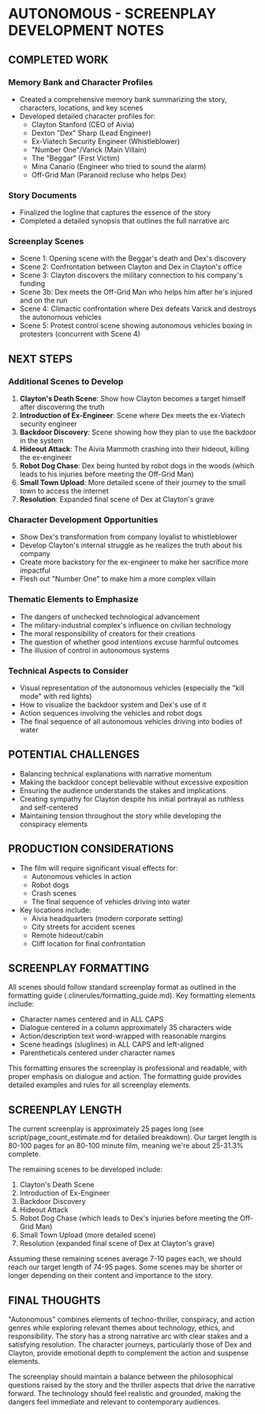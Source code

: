 # AUTONOMOUS - SCREENPLAY DEVELOPMENT NOTES

## COMPLETED WORK

### Memory Bank and Character Profiles
- Created a comprehensive memory bank summarizing the story, characters, locations, and key scenes
- Developed detailed character profiles for:
  - Clayton Stanford (CEO of Aivia)
  - Dexton "Dex" Sharp (Lead Engineer)
  - Ex-Viatech Security Engineer (Whistleblower)
  - "Number One"/Varick (Main Villain)
  - The "Beggar" (First Victim)
  - Mina Canario (Engineer who tried to sound the alarm)
  - Off-Grid Man (Paranoid recluse who helps Dex)

### Story Documents
- Finalized the logline that captures the essence of the story
- Completed a detailed synopsis that outlines the full narrative arc

### Screenplay Scenes
- Scene 1: Opening scene with the Beggar's death and Dex's discovery
- Scene 2: Confrontation between Clayton and Dex in Clayton's office
- Scene 3: Clayton discovers the military connection to his company's funding
- Scene 3b: Dex meets the Off-Grid Man who helps him after he's injured and on the run
- Scene 4: Climactic confrontation where Dex defeats Varick and destroys the autonomous vehicles
- Scene 5: Protest control scene showing autonomous vehicles boxing in protesters (concurrent with Scene 4)

## NEXT STEPS

### Additional Scenes to Develop
1. **Clayton's Death Scene**: Show how Clayton becomes a target himself after discovering the truth
2. **Introduction of Ex-Engineer**: Scene where Dex meets the ex-Viatech security engineer
3. **Backdoor Discovery**: Scene showing how they plan to use the backdoor in the system
4. **Hideout Attack**: The Aivia Mammoth crashing into their hideout, killing the ex-engineer
5. **Robot Dog Chase**: Dex being hunted by robot dogs in the woods (which leads to his injuries before meeting the Off-Grid Man)
6. **Small Town Upload**: More detailed scene of their journey to the small town to access the internet
7. **Resolution**: Expanded final scene of Dex at Clayton's grave

### Character Development Opportunities
- Show Dex's transformation from company loyalist to whistleblower
- Develop Clayton's internal struggle as he realizes the truth about his company
- Create more backstory for the ex-engineer to make her sacrifice more impactful
- Flesh out "Number One" to make him a more complex villain

### Thematic Elements to Emphasize
- The dangers of unchecked technological advancement
- The military-industrial complex's influence on civilian technology
- The moral responsibility of creators for their creations
- The question of whether good intentions excuse harmful outcomes
- The illusion of control in autonomous systems

### Technical Aspects to Consider
- Visual representation of the autonomous vehicles (especially the "kill mode" with red lights)
- How to visualize the backdoor system and Dex's use of it
- Action sequences involving the vehicles and robot dogs
- The final sequence of all autonomous vehicles driving into bodies of water

## POTENTIAL CHALLENGES

- Balancing technical explanations with narrative momentum
- Making the backdoor concept believable without excessive exposition
- Ensuring the audience understands the stakes and implications
- Creating sympathy for Clayton despite his initial portrayal as ruthless and self-centered
- Maintaining tension throughout the story while developing the conspiracy elements

## PRODUCTION CONSIDERATIONS

- The film will require significant visual effects for:
  - Autonomous vehicles in action
  - Robot dogs
  - Crash scenes
  - The final sequence of vehicles driving into water
- Key locations include:
  - Aivia headquarters (modern corporate setting)
  - City streets for accident scenes
  - Remote hideout/cabin
  - Cliff location for final confrontation

## SCREENPLAY FORMATTING

All scenes should follow standard screenplay format as outlined in the formatting guide (.clinerules/formatting_guide.md). Key formatting elements include:

- Character names centered and in ALL CAPS
- Dialogue centered in a column approximately 35 characters wide
- Action/description text word-wrapped with reasonable margins
- Scene headings (sluglines) in ALL CAPS and left-aligned
- Parentheticals centered under character names

This formatting ensures the screenplay is professional and readable, with proper emphasis on dialogue and action. The formatting guide provides detailed examples and rules for all screenplay elements.

## SCREENPLAY LENGTH

The current screenplay is approximately 25 pages long (see script/page_count_estimate.md for detailed breakdown). Our target length is 80-100 pages for an 80-100 minute film, meaning we're about 25-31.3% complete.

The remaining scenes to be developed include:
1. Clayton's Death Scene
2. Introduction of Ex-Engineer
3. Backdoor Discovery
4. Hideout Attack
5. Robot Dog Chase (which leads to Dex's injuries before meeting the Off-Grid Man)
6. Small Town Upload (more detailed scene)
7. Resolution (expanded final scene of Dex at Clayton's grave)

Assuming these remaining scenes average 7-10 pages each, we should reach our target length of 74-95 pages. Some scenes may be shorter or longer depending on their content and importance to the story.

## FINAL THOUGHTS

"Autonomous" combines elements of techno-thriller, conspiracy, and action genres while exploring relevant themes about technology, ethics, and responsibility. The story has a strong narrative arc with clear stakes and a satisfying resolution. The character journeys, particularly those of Dex and Clayton, provide emotional depth to complement the action and suspense elements.

The screenplay should maintain a balance between the philosophical questions raised by the story and the thriller aspects that drive the narrative forward. The technology should feel realistic and grounded, making the dangers feel immediate and relevant to contemporary audiences.
